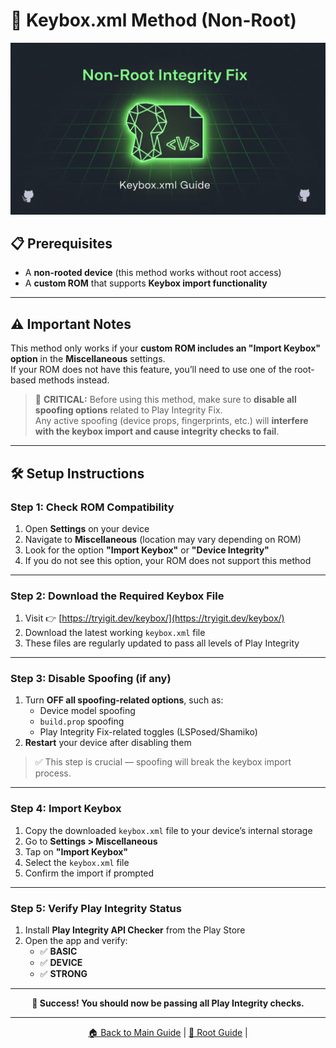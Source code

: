 # 🔑 Keybox.xml Method (Non-Root)

<p align="center">
  <img src="https://raw.githubusercontent.com/yadavnikhil03/Play-integrity-fix-guide/main/assets/keybox_banner.png"/>
</p>

## 📋 Prerequisites

- A **non-rooted device** (this method works without root access)
- A **custom ROM** that supports **Keybox import functionality**

---

## ⚠️ Important Notes

This method only works if your **custom ROM includes an "Import Keybox" option** in the **Miscellaneous** settings.  
If your ROM does not have this feature, you’ll need to use one of the root-based methods instead.

> 🚨 **CRITICAL:** Before using this method, make sure to **disable all spoofing options** related to Play Integrity Fix.  
> Any active spoofing (device props, fingerprints, etc.) will **interfere with the keybox import and cause integrity checks to fail**.

---

## 🛠️ Setup Instructions

### Step 1: Check ROM Compatibility

1. Open **Settings** on your device  
2. Navigate to **Miscellaneous** (location may vary depending on ROM)  
3. Look for the option **"Import Keybox"** or **"Device Integrity"**  
4. If you do not see this option, your ROM does not support this method

---

### Step 2: Download the Required Keybox File

1. Visit 👉 [https://tryigit.dev/keybox/](https://tryigit.dev/keybox/)  
2. Download the latest working `keybox.xml` file  
3. These files are regularly updated to pass all levels of Play Integrity

---

### Step 3: Disable Spoofing (if any)

1. Turn **OFF all spoofing-related options**, such as:
   - Device model spoofing
   - `build.prop` spoofing
   - Play Integrity Fix-related toggles (LSPosed/Shamiko)
2. **Restart** your device after disabling them

> ✅ This step is crucial — spoofing will break the keybox import process.

---

### Step 4: Import Keybox

1. Copy the downloaded `keybox.xml` file to your device’s internal storage  
2. Go to **Settings > Miscellaneous**  
3. Tap on **"Import Keybox"**  
4. Select the `keybox.xml` file  
5. Confirm the import if prompted

---

### Step 5: Verify Play Integrity Status

1. Install **Play Integrity API Checker** from the Play Store  
2. Open the app and verify:
   - ✅ **BASIC**
   - ✅ **DEVICE**
   - ✅ **STRONG**

---

<p align="center">
  <strong>🎉 Success! You should now be passing all Play Integrity checks.</strong>
</p>

---

<p align="center">
  <a href="../README.md">🏠 Back to Main Guide</a> | 
  <a href="new_guide.md">🔧 Root Guide</a> | 
</p>
